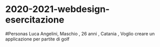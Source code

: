 # 2020-2021-webdesign-esercitazione










#Personas
Luca Angelini, Maschio , 26 anni , Catania , Voglio creare un applicazione per partite di golf
